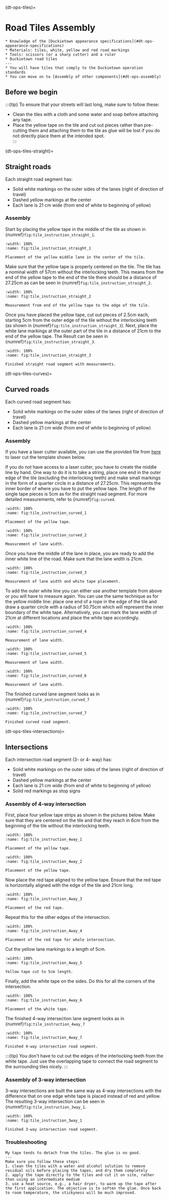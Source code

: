 (dt-ops-tiles)=
# Road Tiles Assembly

```{needget}
* Knowledge of the [Duckietown appearance specifications](#dt-ops-appearance-specifications)
* Materials: tiles, white, yellow and red road markings
* Tools: scissors (or a sharp cutter) and a ruler
* Duckietown road tiles
---
* You will have tiles that comply to the Duckietown operation standards
* You can move on to [Assembly of other components](#dt-ops-assembly)
```

## Before we begin 
:::{tip}
To ensure that your streets will last long, make sure to follow these: 
* Clean the tiles with a cloth and some water and soap before attaching any tape.
* Place the yellow tape on the tile and cut out pieces rather than pre-cutting them and attaching them to the tile as glue will be lost if you do not directly place them at the intended spot.   
:::

(dt-ops-tiles-straight)=
## Straight roads

Each straight road segment has:

* Solid white markings on the outer sides of the lanes (right of direction of travel)
* Dashed yellow markings at the center
* Each lane is 21 cm wide (from end of white to beginning of yellow)

### Assembly

Start by placing the yellow tape in the middle of the tile as shown in {numref}`fig:tile_instruction_straight_1`.

```{figure} ../../_images/assembly/road_tiles_assembly/instructions/straight_1_done.png
:width: 100%
:name: fig:tile_instruction_straight_1

Placement of the yellow middle lane in the center of the tile.
```

Make sure that the yellow tape is properly centered on the tile. The tile has a nominal width of 57cm without the interlocking teeth.
This means from the end of the yellow tape to the end of the tile there should be a distance of 27.25cm as can be seen in {numref}`fig:tile_instruction_straight_2`. 

```{figure} ../../_images/assembly/road_tiles_assembly/instructions/straight_2_done.png
:width: 100%
:name: fig:tile_instruction_straight_2

Measurement from end of the yellow tape to the edge of the tile.
```

Once you have placed the yellow tape, cut out pieces of 2.5cm each, starting 5cm from the outer edge of the tile without the interlocking teeth (as shown in {numref}`fig:tile_instruction_straight_3`).
Next, place the white lane markings at the outer part of the tile in a distance of 21cm to the end of the yellow tape.
The Result can be seen in {numref}`fig:tile_instruction_straight_3`.  

```{figure} ../../_images/assembly/road_tiles_assembly/instructions/straight_3_done_arrows.png
:width: 100%
:name: fig:tile_instruction_straight_3

Finished straight road segment with measurements.
```

(dt-ops-tiles-curves)=
## Curved roads

Each curved road segment has:

 * Solid white markings on the outer sides of the lanes (right of direction of travel)
 * Dashed yellow markings at the center
 * Each lane is 21 cm wide (from end of white to beginning of yellow)
 
### Assembly 

If you have a laser cutter available, you can use the provided file from [here](https://github.com/duckietown/docs-opmanual_duckietown/tree/daffy/book/opmanual_duckietown/TileTemplates/CurvedTileTemplate) to laser cut the template shown below. 

If you do not have access to a laser cutter, you have to create the middle line by hand. One way to do it is to take a string, place one end in the outer edge of the tile (excluding the interlocking teeth) and make small markings in the form of a quarter circle in a distance of 27.25cm.
This represents the inner border of where you have to put the yellow tape. The length of the single tape pieces is 5cm as for the straight road segment. For more detailed measurements, refer to {numref}`fig:curved`.

```{figure} ../../_images/assembly/road_tiles_assembly/instructions/curved_1_done.png
:width: 100%
:name: fig:tile_instruction_curved_1

Placement of the yellow tape.
```

```{figure} ../../_images/assembly/road_tiles_assembly/instructions/curved_2_done.png
:width: 100%
:name: fig:tile_instruction_curved_2

Measurement of lane width.
```

Once you have the middle of the lane in place, you are ready to add the inner white line of the road. Make sure that the lane width is 21cm.

```{figure} ../../_images/assembly/road_tiles_assembly/instructions/curved_3_done.png
:width: 100%
:name: fig:tile_instruction_curved_3

Measurement of lane width and white tape placement.
```

To add the outer white line you can either use another template from above or you will have to measure again. You can use the same technique as for the yellow middle line: place one end of a rope in the edge of the tile and draw a quarter circle with a radius of 50.75cm which will represent the inner boundary of the white tape. 
Alternatively, you can mark the lane width of 21cm at different locations and place the white tape accordingly.  

```{figure} ../../_images/assembly/road_tiles_assembly/instructions/curved_4_done.png
:width: 100%
:name: fig:tile_instruction_curved_4

Measurement of lane width.
```

```{figure} ../../_images/assembly/road_tiles_assembly/instructions/curved_5_done.png
:width: 100%
:name: fig:tile_instruction_curved_5

Measurement of lane width.
```

```{figure} ../../_images/assembly/road_tiles_assembly/instructions/curved_6_done.png
:width: 100%
:name: fig:tile_instruction_curved_6

Measurement of lane width.
```

The finished curved lane segment looks as in {numref}`fig:tile_instruction_curved_7`

```{figure} ../../_images/assembly/road_tiles_assembly/instructions/curved_7_done.png
:width: 100%
:name: fig:tile_instruction_curved_7

Finished curved road segment.
```

(dt-ops-tiles-intersections)=
## Intersections

Each intersection road segment (3- or 4- way) has:

 * Solid white markings on the outer sides of the lanes (right of direction of travel)
 * Dashed yellow markings at the center
 * Each lane is 21 cm wide (from end of white to beginning of yellow)
 * Solid red markings as stop signs

### Assembly of 4-way intersection

First, place four yellow tape strips as shown in the pictures below. Make sure that they are centered on the tile and that they reach in 6cm from the beginning of the tile without the interlocking teeth. 

```{figure} ../../_images/assembly/road_tiles_assembly/instructions/4way_1_done.png
:width: 100%
:name: fig:tile_instruction_4way_1

Placement of the yellow tape.
```

```{figure} ../../_images/assembly/road_tiles_assembly/instructions/4way_2_done.png
:width: 100%
:name: fig:tile_instruction_4way_2

Placement of the yellow tape.
```

Now place the red tape aligned to the yellow tape. Ensure that the red tape is horizontally aligned with the edge of the tile and 21cm long. 

```{figure} ../../_images/assembly/road_tiles_assembly/instructions/4way_3_done.png
:width: 100%
:name: fig:tile_instruction_4way_3

Placement of the red tape.
```

Repeat this for the other edges of the intersection. 

```{figure} ../../_images/assembly/road_tiles_assembly/instructions/4way_4_done.png
:width: 100%
:name: fig:tile_instruction_4way_4

Placement of the red tape for whole intersection.
```

Cut the yellow lane markings to a length of 5cm. 

```{figure} ../../_images/assembly/road_tiles_assembly/instructions/4way_5_done.png
:width: 100%
:name: fig:tile_instruction_4way_5

Yellow tape cut to 5cm length.
```

Finally, add the white tape on the sides. Do this for all the corners of the intersection. 

```{figure} ../../_images/assembly/road_tiles_assembly/instructions/4way_6_done.png
:width: 100%
:name: fig:tile_instruction_4way_6

Placement of the white tape.
```

The finished 4-way intersection lane segment looks as in {numref}`fig:tile_instruction_4way_7`

```{figure} ../../_images/assembly/road_tiles_assembly/instructions/4way_7_done.png
:width: 100%
:name: fig:tile_instruction_4way_7

Finished 4-way intersection road segment.
```

:::{tip}
You don't have to cut out the edges of the interlocking teeth from the white tape. Just use the overlapping tape to connect the road segment to the surrounding tiles nicely. 
:::

### Assembly of 3-way intersection 

3-way intersections are built the same way as 4-way intersections with the difference that on one edge white tape is placed instead of red and yellow. 
The resulting 3-way intersection can be seen in {numref}`fig:tile_instruction_3way_1`. 

```{figure} ../../_images/assembly/road_tiles_assembly/instructions/3way_1_done.png
:width: 100%
:name: fig:tile_instruction_3way_1

Finished 3-way intersection road segment.
```

### Troubleshooting

```{trouble}
My tape tends to detach from the tiles. The glue is no good.
---
Make sure you follow these steps:
1. clean the tiles with a water and alcohol solution to remove residual oils before placing the tapes, and dry them completely
2. apply the tape directly to the tiles and cut it on site, rather than using an intermediate medium
3. use a heat source, e.g., a hair dryer, to warm up the tape after the first application. The objective is to soften the glue. Once back to room temperature, the stickyness will be much improved.
```